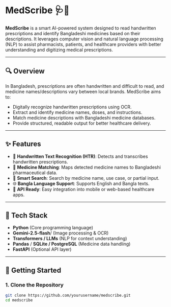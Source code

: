 # MedScribe 🩺🤖

**MedScribe** is a smart AI-powered system designed to read handwritten prescriptions and identify Bangladeshi medicines based on their descriptions. It leverages computer vision and natural language processing (NLP) to assist pharmacists, patients, and healthcare providers with better understanding and digitizing medical prescriptions.

---

## 🔍 Overview

In Bangladesh, prescriptions are often handwritten and difficult to read, and medicine names/descriptions vary between local brands. MedScribe aims to:

- Digitally recognize handwritten prescriptions using OCR.
- Extract and identify medicine names, doses, and instructions.
- Match medicine descriptions with Bangladeshi medicine databases.
- Provide structured, readable output for better healthcare delivery.

---

## ✨ Features

- 📝 **Handwritten Text Recognition (HTR)**: Detects and transcribes handwritten prescriptions.
- 💊 **Medicine Matching**: Maps detected medicine names to Bangladeshi pharmaceutical data.
- 🔎 **Smart Search**: Search by medicine name, use case, or partial input.
- 🌐 **Bangla Language Support**: Supports English and Bangla texts.
- 📱 **API Ready**: Easy integration into mobile or web-based healthcare apps.

---

## 🧠 Tech Stack

- **Python** (Core programming language)
- **Gemini-2.5-flash**/  (Image processing & OCR)
- **Transformers / LLMs** (NLP for context understanding)
- **Pandas** / **SQLite / PostgreSQL** (Medicine data handling)
- **FastAPI**  (Optional API layer)
---

## 🚀 Getting Started

### 1. Clone the Repository
```bash
git clone https://github.com/yourusername/medscribe.git
cd medscribe
